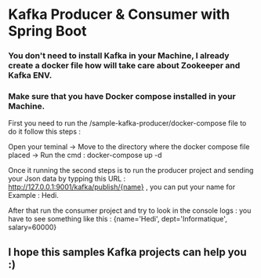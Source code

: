 # Kafka Producer & Consumer with Spring Boot 
### You don't need to install Kafka in your Machine, I already create a docker file how will take care about Zookeeper and Kafka ENV.
### Make sure that you have Docker compose installed in your Machine.
First you need to run the /sample-kafka-producer/docker-compose file to do it follow this steps :

Open your teminal ->
Move to the directory where the docker compose file placed ->
Run the cmd : docker-compose up -d

Once it running the second steps is to run the producer project and sending your Json data by typping this URL : http://127.0.0.1:9001/kafka/publish/{name} , you can put your name for Example : Hedi.

After that run the consumer project and try to look in the console logs : you have to see something like this :
{name='Hedi', dept='Informatique', salary=60000}


## I hope this samples Kafka projects can help you :) 
